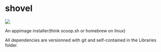 # shovel
![](https://ghcdn.rawgit.org/mundusnine/shovel/main/assets/shovel_icon.png)

An appimage installer(think scoop.sh or homebrew on linux)


All dependencies are versionned with git and self-contained in the Libraries folder.


